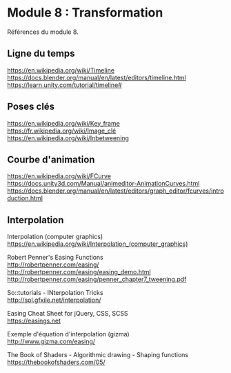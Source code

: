 # Module 8 : Transformation

Références du module 8.

## Ligne du temps

https://en.wikipedia.org/wiki/Timeline  
https://docs.blender.org/manual/en/latest/editors/timeline.html  
https://learn.unity.com/tutorial/timeline#

## Poses clés 

https://en.wikipedia.org/wiki/Key_frame  
https://fr.wikipedia.org/wiki/Image_clé  
https://en.wikipedia.org/wiki/Inbetweening  

## Courbe d'animation

https://en.wikipedia.org/wiki/FCurve  
https://docs.unity3d.com/Manual/animeditor-AnimationCurves.html  
https://docs.blender.org/manual/en/latest/editors/graph_editor/fcurves/introduction.html

## Interpolation

Interpolation (computer graphics)  
https://en.wikipedia.org/wiki/Interpolation_(computer_graphics)

Robert Penner's Easing Functions  
http://robertpenner.com/easing/  
http://robertpenner.com/easing/easing_demo.html  
http://robertpenner.com/easing/penner_chapter7_tweening.pdf

So::tutorials - INterpolation Tricks  
http://sol.gfxile.net/interpolation/

Easing Cheat Sheet for jQuery, CSS, SCSS  
https://easings.net

Exemple d'équation d'interpolation (gizma)  
http://www.gizma.com/easing/

The Book of Shaders - Algorithmic drawing - Shaping functions  
https://thebookofshaders.com/05/
